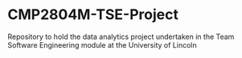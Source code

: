 # CMP2804M-TSE-Project
Repository to hold the data analytics project undertaken in the Team Software Engineering module at the University of Lincoln
